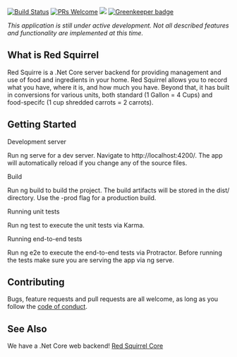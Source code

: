 [![Build Status](https://travis-ci.org/Feasoron/red-squirrel-web.svg?branch=develop)](https://travis-ci.org/Feasoron/red-squirrel-web)
[![PRs Welcome](https://img.shields.io/badge/PRs-welcome-brightgreen.svg?style=flat-https://img.shields.io/badge/PRs-welcome-brightgreen.svg?style=flat-round)](http://makeapullrequest.com)
![](https://reposs.herokuapp.com/?path=Feasoron/red-squirrel-web)
[![Greenkeeper badge](https://badges.greenkeeper.io/Feasoron/red-squirrel-web.svg)](https://greenkeeper.io/)


*This application is still under active development. Not all described features and functionality are implemented at this time.* 

What is Red Squirrel
--------------------

Red Squirre is a .Net Core server backend for providing management and use of food and ingredients in your home. Red Squirrel allows you to record what you have, where it is, and how much you have. Beyond that, it has built in conversions for various units, both standard (1 Gallon = 4 Cups) and food-specifc (1 cup shredded carrots = 2 carrots).  


Getting Started
---------------

Development server

Run ng serve for a dev server. Navigate to http://localhost:4200/. The app will automatically reload if you change any of the source files.

Build

Run ng build to build the project. The build artifacts will be stored in the dist/ directory. Use the -prod flag for a production build.

Running unit tests

Run ng test to execute the unit tests via Karma.

Running end-to-end tests

Run ng e2e to execute the end-to-end tests via Protractor. Before running the tests make sure you are serving the app via ng serve.


Contributing
------------
Bugs, feature requests and pull requests are all welcome, as long as you follow the [code of conduct](https://github.com/Feasoron/red-squirrel-web/blob/develop/CODE_OF_CONDUCT.md). 

See Also
--------
We have a .Net Core web backend!  [Red Squirrel Core](hhttps://github.com/Feasoron/red-squirrel-core)
